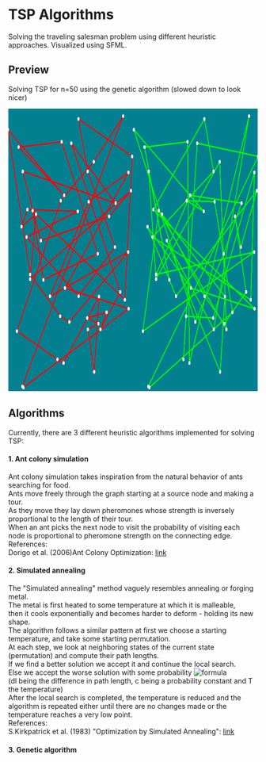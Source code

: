 # TSP Algorithms
Solving the traveling salesman problem using different heuristic approaches. Visualized using SFML. 
## Preview
Solving TSP for n=50 using the genetic algorithm (slowed down to look nicer)

<img src="example.gif" width="750" height="570">

## Algorithms
Currently, there are 3 different heuristic algorithms implemented for solving TSP:
#### 1. Ant colony simulation
Ant colony simulation takes inspiration from the natural behavior of ants searching for food.<br>
Ants move freely through the graph starting at a source node and making a tour.<br>
As they move they lay down pheromones whose strength is inversely proportional to the length of their tour.<br>
When an ant picks the next node to visit the probability of visiting each node is proportional to pheromone
strength on the connecting edge.<br>
References: <br>
Dorigo et al. (2006)Ant Colony Optimization: [link](https://www.researchgate.net/publication/308953674_Ant_Colony_Optimization)

#### 2. Simulated annealing
The "Simulated annealing" method vaguely resembles annealing or forging metal.<br>
The metal is first heated to some temperature at which it is malleable, <br>
then it cools exponentially and becomes harder to deform - holding its new shape.<br>
The algorithm follows a similar pattern at first we choose a starting temperature, and take some starting permutation. <br>
At each step, we look at neighboring states of the current state (permutation) and compute their path lengths.<br>
If we find a better solution we accept it and continue the local search. <br>
Else we accept the worse solution with some probability ![formula](https://render.githubusercontent.com/render/math?math=e^{\frac{dl}{c*T}})<br>
(dl being the difference in path length, c being a probability constant and T the temperature)<br>
After the local search is completed, the temperature is reduced and the algorithm is repeated either until there are no changes made or the temperature reaches a very low point.<br>
References: <br>
S.Kirkpatrick et al. (1983) "Optimization by Simulated Annealing": [link](https://science.sciencemag.org/content/220/4598/671)

#### 3. Genetic algorithm

